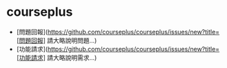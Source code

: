 # courseplus

* [問題回報](https://github.com/courseplus/courseplus/issues/new?title=[問題回報] 請大略說明問題...)
* [功能請求](https://github.com/courseplus/courseplus/issues/new?title=[功能請求] 請大略說明需求...)
